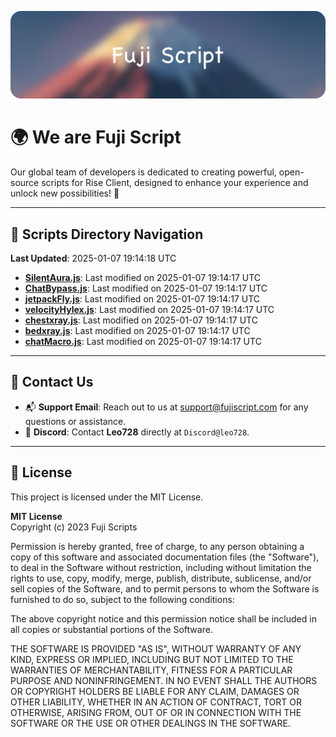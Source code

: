 ![Banner](.github/b.webp)

# 🌍 **We are Fuji Script**

Our global team of developers is dedicated to creating powerful, open-source scripts for Rise Client, designed to enhance your experience and unlock new possibilities! 🌟

---
<!-- SCRIPTS_NAVIGATION_START -->
## 📂 **Scripts Directory Navigation**

**Last Updated**: 2025-01-07 19:14:18 UTC

- **[SilentAura.js](scripts/SilentAura.js)**: Last modified on 2025-01-07 19:14:17 UTC
- **[ChatBypass.js](scripts/ChatBypass.js)**: Last modified on 2025-01-07 19:14:17 UTC
- **[jetpackFly.js](scripts/jetpackFly.js)**: Last modified on 2025-01-07 19:14:17 UTC
- **[velocityHylex.js](scripts/velocityHylex.js)**: Last modified on 2025-01-07 19:14:17 UTC
- **[chestxray.js](scripts/chestxray.js)**: Last modified on 2025-01-07 19:14:17 UTC
- **[bedxray.js](scripts/bedxray.js)**: Last modified on 2025-01-07 19:14:17 UTC
- **[chatMacro.js](scripts/chatMacro.js)**: Last modified on 2025-01-07 19:14:17 UTC

<!-- SCRIPTS_NAVIGATION_END -->

---

## 💬 **Contact Us**  
- 📬 **Support Email**: Reach out to us at [support@fujiscript.com](mailto:support@fujiscript.com) for any questions or assistance.  
- 💬 **Discord**: Contact **Leo728** directly at `Discord@leo728`.

---

## 📜 **License**

This project is licensed under the MIT License.  

**MIT License**  
Copyright (c) 2023 Fuji Scripts  

Permission is hereby granted, free of charge, to any person obtaining a copy of this software and associated documentation files (the "Software"), to deal in the Software without restriction, including without limitation the rights to use, copy, modify, merge, publish, distribute, sublicense, and/or sell copies of the Software, and to permit persons to whom the Software is furnished to do so, subject to the following conditions:  

The above copyright notice and this permission notice shall be included in all copies or substantial portions of the Software.  

THE SOFTWARE IS PROVIDED "AS IS", WITHOUT WARRANTY OF ANY KIND, EXPRESS OR IMPLIED, INCLUDING BUT NOT LIMITED TO THE WARRANTIES OF MERCHANTABILITY, FITNESS FOR A PARTICULAR PURPOSE AND NONINFRINGEMENT. IN NO EVENT SHALL THE AUTHORS OR COPYRIGHT HOLDERS BE LIABLE FOR ANY CLAIM, DAMAGES OR OTHER LIABILITY, WHETHER IN AN ACTION OF CONTRACT, TORT OR OTHERWISE, ARISING FROM, OUT OF OR IN CONNECTION WITH THE SOFTWARE OR THE USE OR OTHER DEALINGS IN THE SOFTWARE.  
